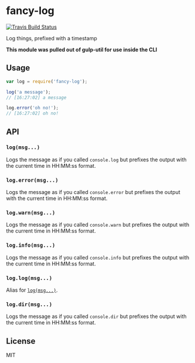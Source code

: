 # fancy-log

[![Travis Build Status](https://img.shields.io/travis/js-cli/fancy-log.svg?branch=master&label=travis&style=flat-square)](https://travis-ci.org/js-cli/fancy-log)

Log things, prefixed with a timestamp

__This module was pulled out of gulp-util for use inside the CLI__

## Usage

```js
var log = require('fancy-log');

log('a message');
// [16:27:02] a message

log.error('oh no!');
// [16:27:02] oh no!
```

## API

### `log(msg...)`

Logs the message as if you called `console.log` but prefixes the output with the
current time in HH:MM:ss format.

### `log.error(msg...)`

Logs the message as if you called `console.error` but prefixes the output with the
current time in HH:MM:ss format.

### `log.warn(msg...)`

Logs the message as if you called `console.warn` but prefixes the output with the
current time in HH:MM:ss format.


### `log.info(msg...)`

Logs the message as if you called `console.info` but prefixes the output with the
current time in HH:MM:ss format.

### `log.log(msg...)`

Alias for [`log(msg...)`](#logmsg).

### `log.dir(msg...)`

Logs the message as if you called `console.dir` but prefixes the output with the
current time in HH:MM:ss format.

## License

MIT
